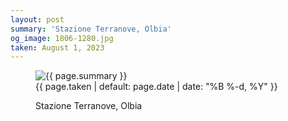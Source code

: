 ```yaml
---
layout: post
summary: 'Stazione Terranove, Olbia'
og_image: 1806-1280.jpg
taken: August 1, 2023
---
```


<figure class="post" data-src="{{ site.assets_url }}/{{ page.og_image }}">
<img alt="{{ page.summary }}" sizes="(min-width: 700px) 50vw, calc(100vw - 2rem)" src="{{ site.assets_url }}/1806-640.jpg" srcset="{{ site.assets_url }}/1806-320.jpg 320w, {{ site.assets_url }}/1806-640.jpg 640w, {{ site.assets_url }}/1806-960.jpg 960w, {{ site.assets_url }}/1806-1280.jpg 1280w"/>
<figcaption>
<time>{{ page.taken | default: page.date | date: "%B %-d, %Y" }}</time>
<p>Stazione Terranove, Olbia</p>
</figcaption>
</figure>
